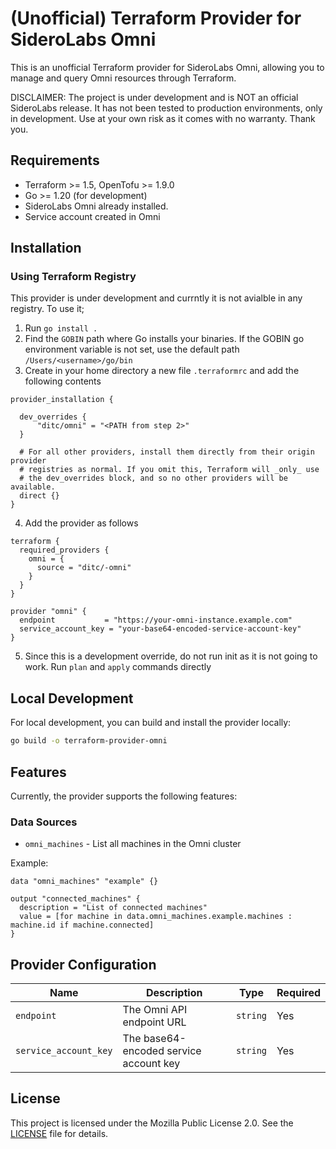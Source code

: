 # (Unofficial) Terraform Provider for SideroLabs Omni

This is an unofficial Terraform provider for SideroLabs Omni, allowing you to manage and query Omni resources through Terraform.

DISCLAIMER: The project is under development and is NOT an official SideroLabs release. It has not been tested to production
environments, only in development. Use at your own risk as it comes with no warranty. Thank you.

## Requirements

- Terraform >= 1.5, OpenTofu >= 1.9.0
- Go >= 1.20 (for development)
- SideroLabs Omni already installed. 
- Service account created in Omni 

## Installation

### Using Terraform Registry

This provider is under development and currntly it is not avialble in any registry. To use it;

1. Run `go install .`
2. Find the `GOBIN` path where Go installs your binaries. If the GOBIN go environment variable is not set, use the default path `/Users/<username>/go/bin`
3. Create in your home directory a new file `.terraformrc` and add the following contents
```
provider_installation {

  dev_overrides {
      "ditc/omni" = "<PATH from step 2>"
  }

  # For all other providers, install them directly from their origin provider
  # registries as normal. If you omit this, Terraform will _only_ use
  # the dev_overrides block, and so no other providers will be available.
  direct {}
}
```
4. Add the provider as follows

```hcl
terraform {
  required_providers {
    omni = {
      source = "ditc/-omni"
    }
  }
}

provider "omni" {
  endpoint           = "https://your-omni-instance.example.com"
  service_account_key = "your-base64-encoded-service-account-key"
}
```
5. Since this is a development override, do not run init as it is not going to work. Run `plan` and `apply` commands directly

## Local Development

For local development, you can build and install the provider locally:

```bash
go build -o terraform-provider-omni
```

## Features

Currently, the provider supports the following features:

### Data Sources

- `omni_machines` - List all machines in the Omni cluster

Example:

```hcl
data "omni_machines" "example" {}

output "connected_machines" {
  description = "List of connected machines"
  value = [for machine in data.omni_machines.example.machines : machine.id if machine.connected]
}
```

## Provider Configuration

| Name | Description | Type | Required |
|------|-------------|------|----------|
| `endpoint` | The Omni API endpoint URL | `string` | Yes |
| `service_account_key` | The base64-encoded service account key | `string` | Yes |

## License

This project is licensed under the Mozilla Public License 2.0. See the [LICENSE](LICENSE) file for details.
